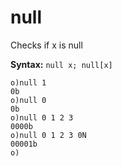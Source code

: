 # null

Checks if x is null

**Syntax:** ```null x; null[x]```

```o
o)null 1
0b
o)null 0
0b
o)null 0 1 2 3
0000b
o)null 0 1 2 3 0N
00001b
o)
```
